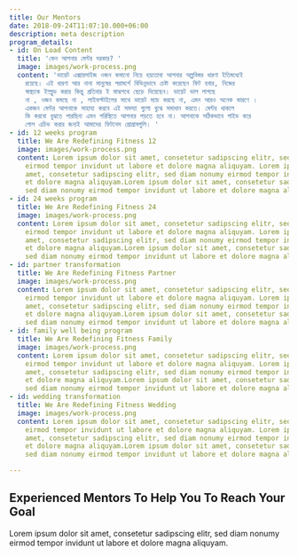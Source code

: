 ```yaml
---
title: Our Mentors
date: 2018-09-24T11:07:10.000+06:00
description: meta description
program_details:
- id: On Load Content
  title: 'কেন আপনার মেন্টর দরকার? '
  image: images/work-process.png
  content: 'ডায়েট এক্সারসাইজ ওজন কমানো নিয়ে হয়তোবা আপনার অল্পবিস্তর ধারণা ইতিমধ্যেই
    রয়েছে। এই ধারণা আর নানা মানুষের পরামর্শে বিভিন্নভাবে চেষ্টা করেছেন ফিট হবার, নিজের
    স্বাস্থ্যকে ইম্প্রুভ করার কিন্তু প্রতিবার ই মাঝপথে ছেড়ে দিয়েছেন। ডায়েট ভাল লাগছে
    না , ওজন কমছে না , লাইফস্টাইলের সাথে ডায়েট ম্যাচ করছে না, এমন আরও অনেক কারণে ।
    একজন মেন্টর আপনাকে সাহায্য করবে এই সমস্যা গুলো বুঝে সমাধান করতে। মেন্টর থাকলে
    কি করবো বুঝতে পারছিনা এমন পরিস্থিতে আপনার পড়তে হবে না। আপনাকে সঠিকভাবে গাইড করে
    গোল এচিভ করার জন্যই আমাদের ফিটনেস প্রোগ্রামগুলি। '
- id: 12 weeks program
  title: We Are Redefining Fitness 12
  image: images/work-process.png
  content: Lorem ipsum dolor sit amet, consetetur sadipscing elitr, sed diam nonumy
    eirmod tempor invidunt ut labore et dolore magna aliquyam. Lorem ipsum dolor sit
    amet, consetetur sadipscing elitr, sed diam nonumy eirmod tempor invidunt ut labore
    et dolore magna aliquyam.Lorem ipsum dolor sit amet, consetetur sadipscing elitr,
    sed diam nonumy eirmod tempor invidunt ut labore et dolore magna aliquyam.
- id: 24 weeks program
  title: We Are Redefining Fitness 24
  image: images/work-process.png
  content: Lorem ipsum dolor sit amet, consetetur sadipscing elitr, sed diam nonumy
    eirmod tempor invidunt ut labore et dolore magna aliquyam. Lorem ipsum dolor sit
    amet, consetetur sadipscing elitr, sed diam nonumy eirmod tempor invidunt ut labore
    et dolore magna aliquyam.Lorem ipsum dolor sit amet, consetetur sadipscing elitr,
    sed diam nonumy eirmod tempor invidunt ut labore et dolore magna aliquyam.
- id: partner transformation
  title: We Are Redefining Fitness Partner
  image: images/work-process.png
  content: Lorem ipsum dolor sit amet, consetetur sadipscing elitr, sed diam nonumy
    eirmod tempor invidunt ut labore et dolore magna aliquyam. Lorem ipsum dolor sit
    amet, consetetur sadipscing elitr, sed diam nonumy eirmod tempor invidunt ut labore
    et dolore magna aliquyam.Lorem ipsum dolor sit amet, consetetur sadipscing elitr,
    sed diam nonumy eirmod tempor invidunt ut labore et dolore magna aliquyam.
- id: family well being program
  title: We Are Redefining Fitness Family
  image: images/work-process.png
  content: Lorem ipsum dolor sit amet, consetetur sadipscing elitr, sed diam nonumy
    eirmod tempor invidunt ut labore et dolore magna aliquyam. Lorem ipsum dolor sit
    amet, consetetur sadipscing elitr, sed diam nonumy eirmod tempor invidunt ut labore
    et dolore magna aliquyam.Lorem ipsum dolor sit amet, consetetur sadipscing elitr,
    sed diam nonumy eirmod tempor invidunt ut labore et dolore magna aliquyam.
- id: wedding transformation
  title: We Are Redefining Fitness Wedding
  image: images/work-process.png
  content: Lorem ipsum dolor sit amet, consetetur sadipscing elitr, sed diam nonumy
    eirmod tempor invidunt ut labore et dolore magna aliquyam. Lorem ipsum dolor sit
    amet, consetetur sadipscing elitr, sed diam nonumy eirmod tempor invidunt ut labore
    et dolore magna aliquyam.Lorem ipsum dolor sit amet, consetetur sadipscing elitr,
    sed diam nonumy eirmod tempor invidunt ut labore et dolore magna aliquyam.

---
```

<h2 class="section-title">Experienced Mentors To Help You To Reach Your Goal</h2>

Lorem ipsum dolor sit amet, consetetur sadipscing elitr, sed diam nonumy eirmod tempor invidunt ut labore et dolore magna aliquyam.